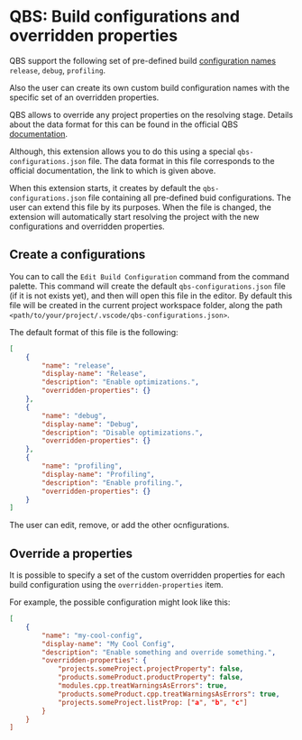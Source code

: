 # QBS: Build configurations and overridden properties

QBS support the following set of pre-defined build [configuration names](https://doc.qt.io/qbs/cli-build.html#config-configuration-op-op-name)
`release`, `debug`, `profiling`.

Also the user can create its own custom build configuration names with
the specific set of an overridden properties.

QBS allows to override any project properties on the resolving stage. Details
about the data format for this can be found in the official QBS [documentation](https://doc.qt.io/qbs/language-introduction.html#overriding-property-values-from-the-command-line).

Although, this extension allows you to do this using a special
`qbs-configurations.json` file. The data format in this file corresponds to
the official documentation, the link to which is given above.

When this extension starts, it creates by default the `qbs-configurations.json`
file containing all pre-defined buid configurations. The user can extend this
file by its purposes. When the file is changed, the extension will automatically
start resolving the project with the new configurations and overridden properties.

## Create a configurations

You can to call the `Edit Build Configuration` command from the command palette.
This command will create the default `qbs-configurations.json` file (if it is not
exists yet), and then will open this file in the editor. By default this file
will be created in the current project workspace folder, along the path
`<path/to/your/project/.vscode/qbs-configurations.json>`.

The default format of this file is the following:

```json
[
    {
        "name": "release",
        "display-name": "Release",
        "description": "Enable optimizations.",
        "overridden-properties": {}
    },
    {
        "name": "debug",
        "display-name": "Debug",
        "description": "Disable optimizations.",
        "overridden-properties": {}
    },
    {
        "name": "profiling",
        "display-name": "Profiling",
        "description": "Enable profiling.",
        "overridden-properties": {}
    }
]
```

The user can edit, remove, or add the other ocnfigurations.


## Override a properties

It is possible to specify a set of the custom overridden properties
for each build configuration using the `overridden-properties` item.

For example, the possible configuration might look like this:

```json
[
    {
        "name": "my-cool-config",
        "display-name": "My Cool Config",
        "description": "Enable something and override something.",
        "overridden-properties": {
            "projects.someProject.projectProperty": false,
            "products.someProduct.productProperty": false,
            "modules.cpp.treatWarningsAsErrors": true,
            "products.someProduct.cpp.treatWarningsAsErrors": true,
            "projects.someProject.listProp: ["a", "b", "c"]
        }
    }
]
```
